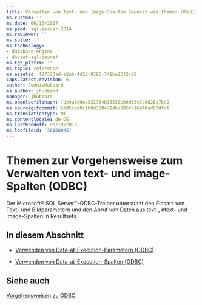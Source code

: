 ```yaml
---
title: Verwalten von Text- und Image-Spalten Gewusst-wie-Themen (ODBC) | Microsoft Docs
ms.custom: ''
ms.date: 06/13/2017
ms.prod: sql-server-2014
ms.reviewer: ''
ms.suite: ''
ms.technology:
- database-engine
- docset-sql-devref
ms.tgt_pltfrm: ''
ms.topic: reference
ms.assetid: f97333ad-e2ab-4d26-9395-741ba25f2c28
caps.latest.revision: 6
author: JennieHubbard
ms.author: jhubbard
manager: jhubbard
ms.openlocfilehash: fbb4a8e9ea832764b16530cb0d63c3b8d28a7bd2
ms.sourcegitcommit: 5dd5cad0c1bbd308471d6c885f516948ad67dfcf
ms.translationtype: MT
ms.contentlocale: de-DE
ms.lasthandoff: 06/19/2018
ms.locfileid: "36160045"
---
```

# <a name="managing-text-and-image-columns-how-to-topics-odbc"></a>Themen zur Vorgehensweise zum Verwalten von text- und image-Spalten (ODBC)
  Der Microsoft® SQL Server™-ODBC-Treiber unterstützt den Einsatz von Text- und Bildparametern und den Abruf von Daten aus text-, ntext- und image-Spalten in Resultsets.  
  
## <a name="in-this-section"></a>In diesem Abschnitt  
  
-   [Verwenden von Data-at-Execution-Parametern &#40;ODBC&#41;](../../relational-databases/native-client-odbc-how-to/managing-text-and-image-columns-use-data-at-execution-parameters.md)  
  
-   [Verwenden von Data-at-Execution-Spalten &#40;ODBC&#41;](../../relational-databases/native-client-odbc-how-to/managing-text-and-image-columns-use-data-at-execution-columns.md)  
  
## <a name="see-also"></a>Siehe auch  
 [Vorgehensweisen zu ODBC](../../relational-databases/native-client-odbc-how-to/odbc-how-to-topics.md)  
  
  
